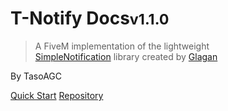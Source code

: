 # T-Notify Docs<small>v1.1.0</small>

> A FiveM implementation of the lightweight  
[SimpleNotification](https://github.com/Glagan/SimpleNotification) 
library created by [Glagan](https://github.com/Glagan/)

By TasoAGC

[Quick Start](starting)
[Repository](https://github.com/TasoOneAsia/t-notify)

<!-- ![](_media/bg.png) -->

